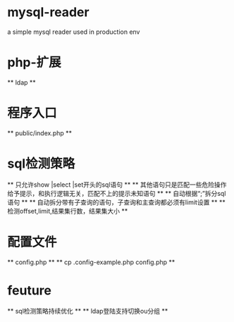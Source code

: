 # mysql-reader
a simple mysql reader used in production env


php-扩展 
==============

** ldap **

程序入口 
==============

** public/index.php **

sql检测策略
==============

** 只允许show |select |set开头的sql语句 **
** 其他语句只是匹配一些危险操作给予提示，和执行逻辑无关，匹配不上的提示未知语句 **
** 自动根据“;”拆分sql语句 **
** 自动拆分带有子查询的语句，子查询和主查询都必须有limit设置 **
** 检测offset,limit,结果集行数，结果集大小 **

配置文件
==============

** config.php **
** cp .config-example.php config.php **

feuture
==============

** sql检测策略持续优化 **
** ldap登陆支持切换ou分组 **

